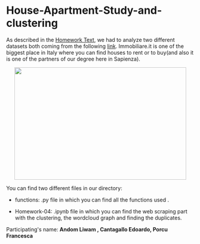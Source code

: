 #  House-Apartment-Study-and-clustering


As described in the [Homework Text](https://github.com/CriMenghini/ADM-2018/tree/master/Homework_4), we had to analyze two different datasets both coming from the following [link](https://www.immobiliare.it/vendita-case/roma/?criterio=rilevanza&pag=1). Immobiliare.it is one of the biggest place in Italy where you can find houses to rent or to buy(and also it is one of the partners of our degree here in Sapienza).

<p align="center">
  <img width="460" height="300" src="https://img.im-cdn.it/assets/2018113001/img/static-pages/showcase/illustrazione-numeri-uno@2x.png">
</p>


You can find two different files in our directory:

- functions: .py file in which you can find all the functions used .

- Homework-04: .ipynb  file in which you can find the web scraping part with the clustering, the wordcloud graph and finding the duplicates.

Participating's name: **Andom Liwam , Cantagallo Edoardo, Porcu Francesca**

